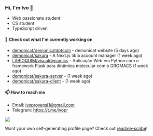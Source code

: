 ### Hi, I'm Ivo 👋

* Web passionate student
* CS student
* TypeScript driven

#### 👷 Check out what I'm currently working on

- [demonicat/demonicatdotcom](https://github.com/demonicat/demonicatdotcom) - demonicat website (5 days ago)
- [demonicat/sakura](https://github.com/demonicat/sakura) - A Next.js tibia account manager (1 week ago)
- [LABIOQUIM/visualdynamics](https://github.com/LABIOQUIM/visualdynamics) - Aplicação Web em Python com o framework Flask para dinâmica molecular com o GROMACS (1 week ago)
- [demonicat/sakura-server](https://github.com/demonicat/sakura-server) -  (1 week ago)
- [demonicat/sakura-client](https://github.com/demonicat/sakura-client) -  (1 week ago)

#### 📫 How to reach me

- Email: [ivoprovensi1@gmail.com](mailto://ivoprovensi1@gmail.com)
- Telegram: https://t.me/ivopr

![](https://github-readme-stats.vercel.app/api/top-langs/?username=ivopr&layout=compact&theme=react)

Want your own self-generating profile page? Check out [readme-scribe](https://github.com/muesli/readme-scribe)!
